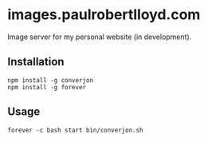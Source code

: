 # images.paulrobertlloyd.com

Image server for my personal website (in development).

## Installation

`npm install -g converjon`  
`npm install -g forever`

## Usage

`forever -c bash start bin/converjon.sh`